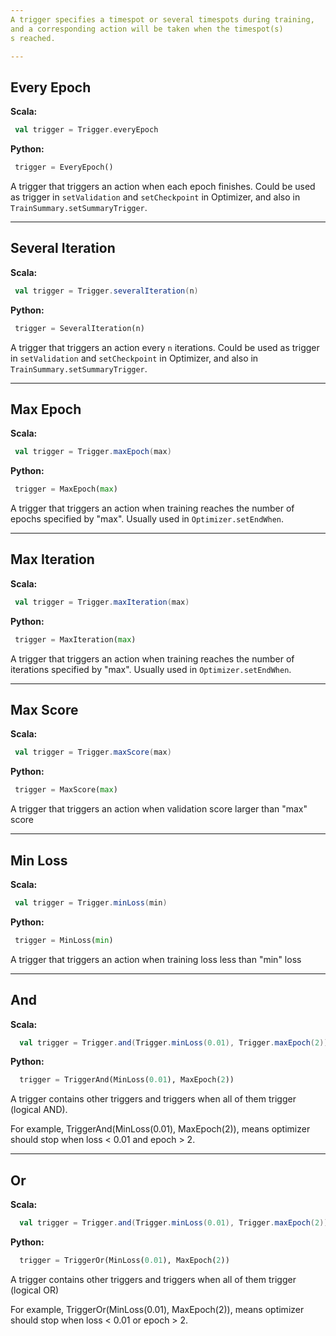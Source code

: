 ```yaml
---
A trigger specifies a timespot or several timespots during training,
and a corresponding action will be taken when the timespot(s)
s reached.

---
```

## Every Epoch
**Scala:**
```scala
 val trigger = Trigger.everyEpoch
```
**Python:**
```python
 trigger = EveryEpoch()
```
   A trigger that triggers an action when each epoch finishes.
   Could be used as trigger in `setValidation` and `setCheckpoint`
   in Optimizer, and also in `TrainSummary.setSummaryTrigger`.

---
## Several Iteration

**Scala:**
```scala
 val trigger = Trigger.severalIteration(n)
```
**Python:**

```python
 trigger = SeveralIteration(n)
```

 A trigger that triggers an action every `n` iterations.
 Could be used as trigger in `setValidation` and `setCheckpoint` 
 in Optimizer, and also in `TrainSummary.setSummaryTrigger`.

---    
## Max Epoch
**Scala:**
```scala
 val trigger = Trigger.maxEpoch(max)
```
**Python:**
```python
 trigger = MaxEpoch(max)
``` 

  A trigger that triggers an action when training reaches
  the number of epochs specified by "max".
  Usually used in `Optimizer.setEndWhen`.

---
## Max Iteration

**Scala:**
```scala
 val trigger = Trigger.maxIteration(max)
```
**Python:**
```python
 trigger = MaxIteration(max)
``` 

  A trigger that triggers an action when training reaches
  the number of iterations specified by "max".
  Usually used in `Optimizer.setEndWhen`.

---    
## Max Score
**Scala:**
```scala
 val trigger = Trigger.maxScore(max)
```
**Python:**
```python
 trigger = MaxScore(max)
``` 

  
 A trigger that triggers an action when validation score
 larger than "max" score

---
## Min Loss
**Scala:**
```scala
 val trigger = Trigger.minLoss(min)
```
**Python:**
```python
 trigger = MinLoss(min)
``` 

  
 A trigger that triggers an action when training loss
 less than "min" loss

---
## And
**Scala:**
```scala
  val trigger = Trigger.and(Trigger.minLoss(0.01), Trigger.maxEpoch(2))
```
**Python:**
```python
  trigger = TriggerAnd(MinLoss(0.01), MaxEpoch(2))
``` 
A trigger contains other triggers and triggers when all of them trigger (logical AND).

For example, TriggerAnd(MinLoss(0.01), MaxEpoch(2)), means optimizer should stop when loss < 0.01 and epoch > 2.

---
## Or
**Scala:**
```scala
  val trigger = Trigger.and(Trigger.minLoss(0.01), Trigger.maxEpoch(2))
```
**Python:**
```python
  trigger = TriggerOr(MinLoss(0.01), MaxEpoch(2))
``` 
A trigger contains other triggers and triggers when all of them trigger (logical OR)

For example, TriggerOr(MinLoss(0.01), MaxEpoch(2)), means optimizer should stop when loss < 0.01 or epoch > 2.
